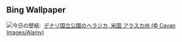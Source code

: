 ## Bing Wallpaper
![](https://www.bing.com/th?id=OHR.SnowMoose_JA-JP7555569429_UHD.jpg&w=1000)今日の壁紙: &nbsp;[デナリ国立公園のヘラジカ, 米国 アラスカ州  (© Cavan Images/Alamy)](https://www.bing.com/th?id=OHR.SnowMoose_JA-JP7555569429_UHD.jpg)
<br><br/>
